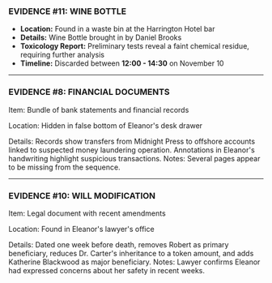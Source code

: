 ### **EVIDENCE #11: WINE BOTTLE**

- **Location:** Found in a waste bin at the Harrington Hotel bar
- **Details:** Wine Bottle brought in by Daniel Brooks
- **Toxicology Report:** Preliminary tests reveal a faint chemical residue, requiring further analysis
- **Timeline:** Discarded between **12:00 - 14:30** on November 10

---
### **EVIDENCE #8: FINANCIAL DOCUMENTS**

Item: Bundle of bank statements and financial records

Location: Hidden in false bottom of Eleanor's desk drawer

Details: Records show transfers from Midnight Press to offshore accounts linked to suspected money laundering operation. Annotations in Eleanor's handwriting highlight suspicious transactions. Notes: Several pages appear to be missing from the sequence.

---

### **EVIDENCE #10: WILL MODIFICATION**

Item: Legal document with recent amendments

Location: Found in Eleanor's lawyer's office

Details: Dated one week before death, removes Robert as primary beneficiary, reduces Dr. Carter's inheritance to a token amount, and adds Katherine Blackwood as major beneficiary. Notes: Lawyer confirms Eleanor had expressed concerns about her safety in recent weeks.